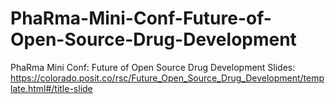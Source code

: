 # PhaRma-Mini-Conf-Future-of-Open-Source-Drug-Development
PhaRma Mini Conf: Future of Open Source Drug Development
Slides: https://colorado.posit.co/rsc/Future_Open_Source_Drug_Development/template.html#/title-slide
